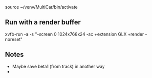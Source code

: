 source ~/venv/MultiCar/bin/activate

## Run with a render buffer
xvfb-run -a -s "-screen 0 1024x768x24 -ac +extension GLX +render -noreset"


## Notes
- Maybe save beta1 (from track) in another way
- 